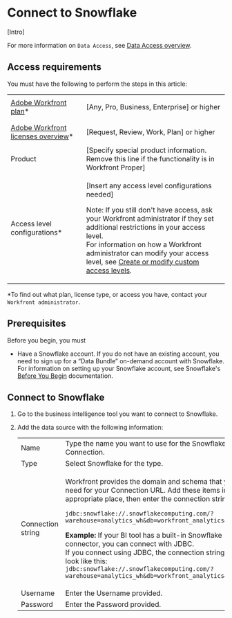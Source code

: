 

# Connect to Snowflake

[Intro]

For more information on `Data Access`, see [Data Access overview](../../reports-and-dashboards/data-access/data-access-overview.md).

## Access requirements

You must have the following to perform the steps in this article:

<table cellspacing="0"> 
 <col> 
 <col> 
 <tbody> 
  <tr> 
   <td role="rowheader"><a href="https://www.workfront.com/plans" target="_blank"><span>Adobe Workfront</span> plan</a>*</td> 
   <td> <p><span>[Any, Pro, Business, Enterprise]</span> or higher</p> </td> 
  </tr> 
  <tr> 
   <td role="rowheader"><a href="../../administration-and-setup/add-users/access-levels-and-object-permissions/wf-licenses.md" class="MCXref xref">Adobe Workfront licenses overview</a>*</td> 
   <td> <p><span>[Request, Review, Work, Plan]</span> or higher</p> <!--
     You must be a Workfront administrator. For information on Workfront administrators, see Grant a user full administrative access.
    --> <!--
     You must be a group administrator. For more information on group administrators, see Group administrators.
    --> </td> 
  </tr> 
  <tr> 
   <td role="rowheader">Product</td> 
   <td>[Specify special product information. Remove this line if the functionality is in Workfront Proper]</td> 
  </tr> 
  <tr> 
   <td role="rowheader">Access level configurations*</td> 
   <td> <p>[Insert any access level configurations needed]</p> <p>Note: If you still don't have access, ask your <span>Workfront administrator</span> if they set additional restrictions in your access level.<br>For information on how a <span>Workfront administrator</span> can modify your access level, see <a href="../../administration-and-setup/add-users/configure-and-grant-access/create-modify-access-levels.md" class="MCXref xref">Create or modify custom access levels</a>.</p> </td> 
  </tr> 
 </tbody> 
</table>

&#42;To find out what plan, license type, or access you have, contact your `Workfront administrator`.

## Prerequisites

Before you begin, you must

* Have a Snowflake account. If you do not have an existing account, you need to sign up for a “Data Bundle” on-demand account with Snowflake.  
  For information on setting up your Snowflake account, see Snowflake's [Before You Begin](https://docs.snowflake.com/en/user-guide/setup.html) documentation.

## Connect to Snowflake

<ol> 
 <li value="1"> <p>Go to the business intelligence tool you want to connect to Snowflake.</p> </li> 
 <li value="2"> <p>Add the data source with the following information:</p> 
  <table cellspacing="0"> 
   <col> 
   <col> 
   <tbody> 
    <tr> 
     <td role="rowheader">Name</td> 
     <td>Type the name you want to use for the Snowflake Connection.</td> 
    </tr> 
    <tr> 
     <td role="rowheader">Type</td> 
     <td>Select <span class="bold">Snowflake</span> for the type.</td> 
    </tr> 
    <tr> 
     <td role="rowheader">Connection string</td> 
     <td> <p><span>Workfront</span> provides the domain and schema that you will need for your Connection URL. Add these items in the appropriate place, then enter the connection string:</p> <p><code>jdbc:snowflake://<domain provided>.snowflakecomputing.com/?warehouse=analytics_wh&db=workfront_analytics&schema=<schema provided></code> </p> <p class="example" data-mc-autonum="<b>Example: </b>"><span class="autonumber"><span><b>Example: </b></span></span>If your BI&nbsp;tool has a built-in Snowflake connector, you can connect with JDBC.<br>If you connect using JDBC, the connection string may look like this:<br><code>jdbc:snowflake://<domain provided>.snowflakecomputing.com/?warehouse=analytics_wh&db=workfront_analytics&schema=<schema provided></code><br></p> </td> 
    </tr> 
    <tr> 
     <td role="rowheader">Username</td> 
     <td>Enter the Username provided.</td> 
    </tr> 
    <tr> 
     <td role="rowheader">Password</td> 
     <td>Enter the Password provided.</td> 
    </tr> 
   </tbody> 
  </table> </li> 
</ol>


